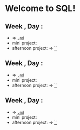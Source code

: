# Welcome to SQL! 

## Week , Day : 
- => [`.md`]()
- mini project: []()
- afternoon project: => [``]()

## Week , Day : 
- => [`.md`]()
- mini project: []()
- afternoon project: => [``]()

## Week , Day : 
- => [`.md`](https://github.com/kale-stew/devmtn-notes/blob/master/Node.js/node-basics.md)
- mini project: [](https://github.com/devMountain/node-introduction)
- afternoon project: => [``](https://github.com/kale-stew/devmtn-notes/tree/master/Node.js/chat-server)